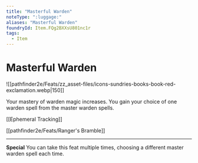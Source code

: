 ```yaml
---
title: "Masterful Warden"
noteType: ":luggage:"
aliases: "Masterful Warden"
foundryId: Item.FQg2BXXsU801nc1r
tags:
  - Item
---
```


# Masterful Warden
![[pathfinder2e/Feats/zz_asset-files/icons-sundries-books-book-red-exclamation.webp|150]]

Your mastery of warden magic increases. You gain your choice of one warden spell from the master warden spells.

[[Ephemeral Tracking]]

[[pathfinder2e/Feats/Ranger's Bramble]]

* * *

**Special** You can take this feat multiple times, choosing a different master warden spell each time.
